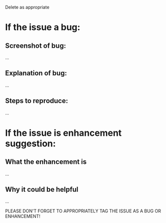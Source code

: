 Delete as appropriate

# If the issue a bug:

## Screenshot of bug:

...

## Explanation of bug:

...

## Steps to reproduce:

...

# If the issue is enhancement suggestion:

## What the enhancement is

...

## Why it could be helpful

...

PLEASE DON'T FORGET TO APPROPRIATELY TAG THE ISSUE AS A BUG OR ENHANCEMENT!